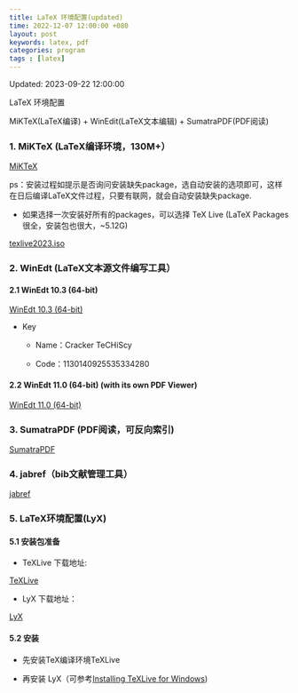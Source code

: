 ```yaml
---
title: LaTeX 环境配置(updated)
time: 2022-12-07 12:00:00 +080
layout: post
keywords: latex, pdf
categories: program
tags : [latex]
---
```


Updated: 2023-09-22 12:00:00

LaTeX 环境配置

MiKTeX(LaTeX编译) + WinEdit(LaTeX文本编辑) + SumatraPDF(PDF阅读)

### 1. MiKTeX (LaTeX编译环境，130M+）

[MiKTeX](https://miktex.org/download/ctan/systems/win32/miktex/setup/windows-x64/basic-miktex-23.4-x64.exe)

ps：安装过程如提示是否询问安装缺失package，选自动安装的选项即可，这样在日后编译LaTeX文件过程，只要有联网，就会自动安装缺失package.

* 如果选择一次安装好所有的packages，可以选择
TeX Live (LaTeX Packages 很全，安装包也很大，~5.12G)

[texlive2023.iso](https://mirrors.cloud.tencent.com/CTAN/systems/texlive/Images/texlive2023.iso)

### 2. WinEdt (LaTeX文本源文件编写工具）

#### 2.1 WinEdt 10.3 (64-bit)

[WinEdt 10.3 (64-bit)](http://www.winedt.com/download/winedt103-64.exe)

* Key

    - Name：Cracker TeCHiScy

    - Code：1130140925535334280

#### 2.2 WinEdt 11.0 (64-bit)  (with its own PDF Viewer)

[WinEdt 11.0 (64-bit)](https://www.winedt.com/download/winedt11.exe)

### 3. SumatraPDF (PDF阅读，可反向索引)

[SumatraPDF](https://www.sumatrapdfreader.org/dl/rel/3.4.6/SumatraPDF-3.4.6-64-install.exe)

### 4. jabref（bib文献管理工具）

[jabref](https://www.jabref.org)

### 5. LaTeX环境配置(LyX)

#### 5.1 安装包准备

* TeXLive 下载地址:

[TeXLive](https://mirrors.cloud.tencent.com/CTAN/systems/texlive/Images/texlive2023.iso)

* LyX 下载地址：

[LyX](https://lyx.mirror.garr.it/bin/2.3.7/LyX-237-Installer-1-x64.exe)

#### 5.2 安装

* 先安装TeX编译环境TeXLive 

* 再安装 LyX（可参考[Installing TeXLive for Windows](https://wiki.lyx.org/Windows/TeXLive))
